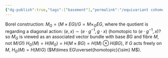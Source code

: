```yaml
---
{"dg-publish":true,"tags":["basement"],"permalink":"/equivariant cohomology/","dgPassFrontmatter":true,"created":"2024-11-29T19:44:11.122+01:00","updated":"2025-01-12T14:26:52.979+01:00"}
---
```


Borel construction: $M_{G}=(M\times EG)/G=M\times_{G}EG$, where the quotient is regarding a diagonal action: $(e,x)\sim(e\cdot g^{-1},g\cdot x)$ (homotopic to $(e\cdot g^{-1},x)$? so $M_{G}$ is viewed as an associated vector bundle with base $BG$ and fibre $M$, not $M/G$!) 
$H_{G}(M)=H(M_{G})=H(M\times BG)=H(M)\otimes H(BG)$, if $G$ acts freely on $M$, $H_{G}(M)=H(M/G)$ ($M\times EG\overset{homotopic}{\sim} M$).